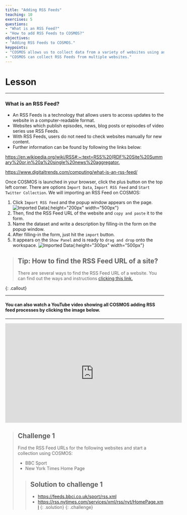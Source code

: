 ```yaml
---
title: "Adding RSS Feeds"
teaching: 10
exercises: 5
questions:
- "What is an RSS Feed?"
- "How to add RSS Feeds to COSMOS?"
objectives:
- "Adding RSS Feeds to COSMOS."
keypoints:
- "COSMOS allows us to collect data from a variety of websites using an RSS Feed."
- "COSMOS can collect RSS Feeds from multiple websites."
---
```


# Lesson
***

### What is an RSS Feed?
- An RSS Feeds is a technology that allows users to access updates to the website in a computer-readable format.
- Websites which publish episodes, news, blog posts or episodes of video series use RSS Feeds.
- With RSS Feeds, users do not need to check websites manually for new content.
- Further information can be found by following the links below:

<https://en.wikipedia.org/wiki/RSS#:~:text=RSS%20(RDF%20Site%20Summary%20or,in%20a%20single%20news%20aggregator.>

<https://www.digitaltrends.com/computing/what-is-an-rss-feed/>


Once COSMOS is launched in your browser, click the plus button on the top left corner. There are options `Import Data`, `Import RSS Feed` and `Start Twitter Collection`. We will importing an RSS Feed on COSMOS:

1. Click `Import RSS Feed` and the popup window appears on the page.
![Imported Data](../fig/RSS-feed.png){:height="200px" width="500px"} 
2. Then, find the RSS Feed URL of the website and `copy and paste` it to the form.
3. Name the dataset and write a description by filling-in the form on the popup window.
4. After filling-in the form, just hit the `import` button.
5. It appears on the `Show Panel` and is ready to `drag and drop` onto the workspace.
![Imported Data](../fig/rss-feed2.png){:height="300px" width="500px"} 



> ## Tip: How to find the RSS Feed URL of a site?
>
> There are several ways to find the RSS Feed URL of a website. You can find out the ways and instructions [clicking this link.](https://help.socialpilot.co/article/503-how-do-i-find-an-rss-feed-url-of-a-site)
> 
>
{: .callout}

***  
#### You can also watch a YouTube video showing all COSMOS adding RSS feed processes by clicking the image below.
***

<iframe width="560" height="315" src="https://www.youtube.com/embed/Tdrx_5ICUuU" title="YouTube video player" frameborder="0" allow="accelerometer; autoplay; clipboard-write; encrypted-media; gyroscope; picture-in-picture" allowfullscreen></iframe>

> ## Challenge 1
>
> Find the RSS Feed URLs for the following websites and start a collection using COSMOS:
> - BBC Sport
> - New York Times Home Page
>
> > ## Solution to challenge 1
> >
> > - https://feeds.bbci.co.uk/sport/rss.xml
> > - https://rss.nytimes.com/services/xml/rss/nyt/HomePage.xml
> {: .solution}
{: .challenge}

